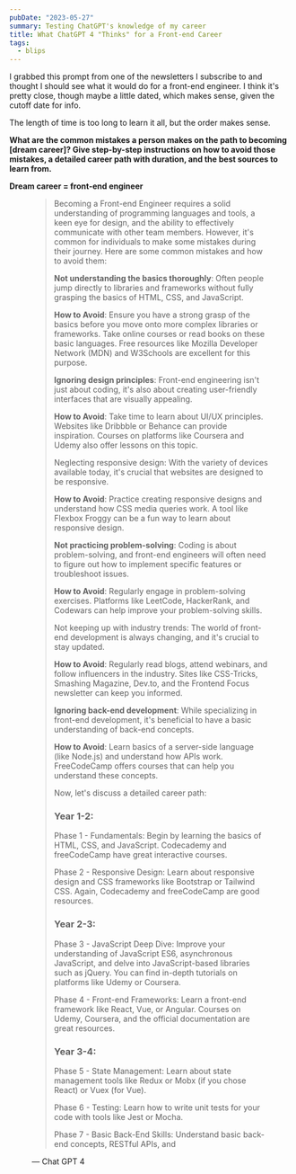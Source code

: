 ```yaml
---
pubDate: "2023-05-27"
summary: Testing ChatGPT's knowledge of my career
title: What ChatGPT 4 "Thinks" for a Front-end Career
tags:
  - blips
---
```


I grabbed this prompt from one of the newsletters I subscribe to and thought I should see what it would do for a front-end engineer. I think it's pretty close, though maybe a little dated, which makes sense, given the cutoff date for info.

The length of time is too long to learn it all, but the order makes sense.

**What are the common mistakes a person makes on the path to becoming [dream career]? Give step-by-step instructions on how to avoid those mistakes, a detailed career path with duration, and the best sources to learn from.**

**Dream career = front-end engineer**

<figure>
  <blockquote>
    
<p>Becoming a Front-end Engineer requires a solid understanding of programming languages and tools, a keen eye for design, and the ability to effectively communicate with other team members. However, it's common for individuals to make some mistakes during their journey. Here are some common mistakes and how to avoid them:</p>

<p><strong>Not understanding the basics thoroughly</strong>: Often people jump directly to libraries and frameworks without fully grasping the basics of HTML, CSS, and JavaScript.</p>

<p><strong>How to Avoid</strong>: Ensure you have a strong grasp of the basics before you move onto more complex libraries or frameworks. Take online courses or read books on these basic languages. Free resources like Mozilla Developer Network (MDN) and W3Schools are excellent for this purpose.</p>

<p><strong>Ignoring design principles</strong>: Front-end engineering isn't just about coding, it's also about creating user-friendly interfaces that are visually appealing.</p>

<p><strong>How to Avoid</strong>: Take time to learn about UI/UX principles. Websites like Dribbble or Behance can provide inspiration. Courses on platforms like Coursera and Udemy also offer lessons on this topic.</p>

<p>Neglecting responsive design: With the variety of devices available today, it's crucial that websites are designed to be responsive.</p>

<p><strong>How to Avoid</strong>: Practice creating responsive designs and understand how CSS media queries work. A tool like Flexbox Froggy can be a fun way to learn about responsive design.</p>

<p><strong>Not practicing problem-solving</strong>: Coding is about problem-solving, and front-end engineers will often need to figure out how to implement specific features or troubleshoot issues.</p>

<p><strong>How to Avoid</strong>: Regularly engage in problem-solving exercises. Platforms like LeetCode, HackerRank, and Codewars can help improve your problem-solving skills.</p>

<p>Not keeping up with industry trends: The world of front-end development is always changing, and it's crucial to stay updated.</p>

<p><strong>How to Avoid</strong>: Regularly read blogs, attend webinars, and follow influencers in the industry. Sites like CSS-Tricks, Smashing Magazine, Dev.to, and the Frontend Focus newsletter can keep you informed.</p>

<p><strong>Ignoring back-end development</strong>: While specializing in front-end development, it's beneficial to have a basic understanding of back-end concepts.</p>

<p><strong>How to Avoid</strong>: Learn basics of a server-side language (like Node.js) and understand how APIs work. FreeCodeCamp offers courses that can help you understand these concepts.</p>

<p>Now, let's discuss a detailed career path:</p>

<h3>Year 1-2:</h3>

<p>Phase 1 - Fundamentals: Begin by learning the basics of HTML, CSS, and JavaScript. Codecademy and freeCodeCamp have great interactive courses.</p>

<p>Phase 2 - Responsive Design: Learn about responsive design and CSS frameworks like Bootstrap or Tailwind CSS. Again, Codecademy and freeCodeCamp are good resources.</p>

<h3>Year 2-3:</h3>

<p>Phase 3 - JavaScript Deep Dive: Improve your understanding of JavaScript ES6, asynchronous JavaScript, and delve into JavaScript-based libraries such as jQuery. You can find in-depth tutorials on platforms like Udemy or Coursera.</p>

<p>Phase 4 - Front-end Frameworks: Learn a front-end framework like React, Vue, or Angular. Courses on Udemy, Coursera, and the official documentation are great resources.</p>

<h3>Year 3-4:</h3>

<p>Phase 5 - State Management: Learn about state management tools like Redux or Mobx (if you chose React) or Vuex (for Vue).</p>

<p>Phase 6 - Testing: Learn how to write unit tests for your code with tools like Jest or Mocha.</p>

<p>Phase 7 - Basic Back-End Skills: Understand basic back-end concepts, RESTful APIs, and</p>

  </blockquote>
  <figcaption>— Chat GPT 4</figcaption>
</figure>
